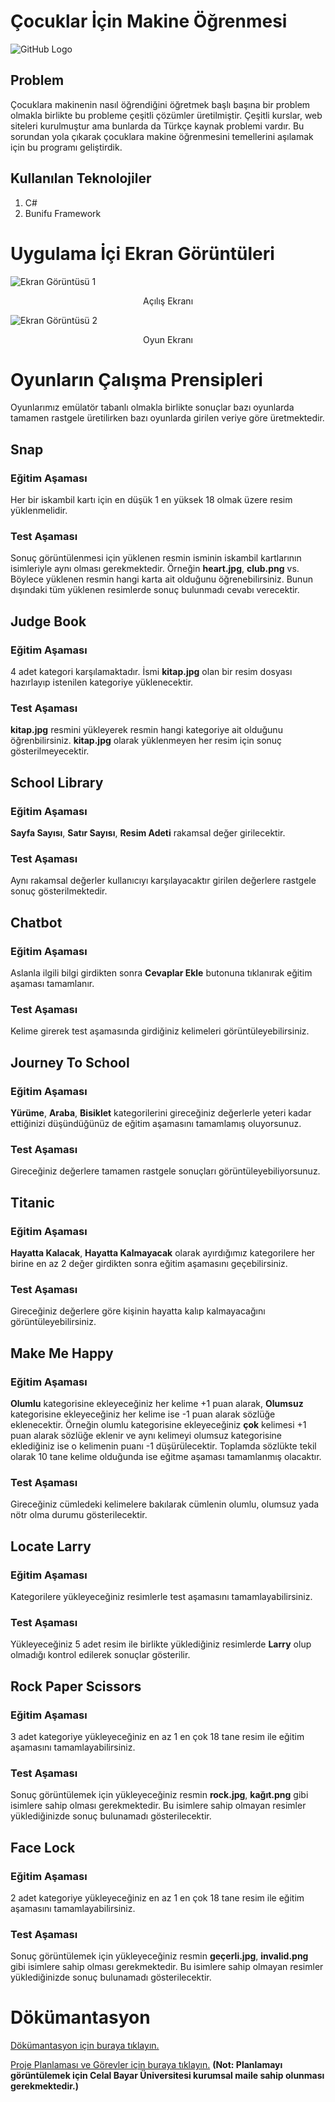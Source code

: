 # Çocuklar İçin Makine Öğrenmesi
![GitHub Logo](https://lh5.googleusercontent.com/55vilNUd5KsVhcDoD1mH9xW2lEBRQysu3kxNyPXpMygqYhou8uPh5yUxEeI_NR98qibDrwU0YWIP_0LPPXFw=w4096-h2240-rw)

## Problem
Çocuklara makinenin nasıl öğrendiğini öğretmek başlı başına bir problem olmakla birlikte bu probleme çeşitli çözümler üretilmiştir. Çeşitli kurslar, web siteleri kurulmuştur ama bunlarda da Türkçe kaynak problemi vardır. Bu sorundan yola çıkarak çocuklara makine öğrenmesini temellerini aşılamak için bu programı geliştirdik.

## Kullanılan Teknolojiler
1. C#
2. Bunifu Framework

# Uygulama İçi Ekran Görüntüleri
![Ekran Görüntüsü 1](https://lh5.googleusercontent.com/ZK9mvijEncSFQsbS0AEZI6raVVZHlmu_Cb4n8tzDmVN2HHMIAI1KMnntI5nMqf1S0aPsExEFlyQ2bnNfoLSI=w4096-h2240-rw)
<p align="center">Açılış Ekranı</p>

![Ekran Görüntüsü 2](https://lh4.googleusercontent.com/2BmdDTMSSBf2pxxGHICOr3V1ozEl3f7DYT0ec1hO6CE-NVWQD2ik8pT96YWyFPD9W-V9UhKQcaqrZszpkz2w=w4096-h2240-rw)
<p align="center">Oyun Ekranı</p>

# Oyunların Çalışma Prensipleri
Oyunlarımız emülatör tabanlı olmakla birlikte sonuçlar bazı oyunlarda tamamen rastgele üretilirken bazı oyunlarda girilen veriye göre üretmektedir.

## Snap
### Eğitim Aşaması 
Her bir iskambil kartı için en düşük 1 en yüksek 18 olmak üzere resim yüklenmelidir. 
### Test Aşaması
Sonuç görüntülenmesi için yüklenen resmin isminin iskambil kartlarının isimleriyle aynı olması gerekmektedir. Örneğin **heart.jpg**, **club.png** vs. Böylece yüklenen resmin hangi karta ait olduğunu öğrenebilirsiniz. Bunun dışındaki tüm yüklenen resimlerde sonuç bulunmadı cevabı verecektir.

## Judge Book
### Eğitim Aşaması
4 adet kategori karşılamaktadır. İsmi **kitap.jpg** olan bir resim dosyası hazırlayıp istenilen kategoriye yüklenecektir. 
### Test Aşaması
**kitap.jpg** resmini yükleyerek resmin hangi kategoriye ait olduğunu öğrenbilirsiniz. **kitap.jpg** olarak yüklenmeyen her resim için sonuç gösterilmeyecektir.

## School Library
### Eğitim Aşaması
**Sayfa Sayısı**, **Satır Sayısı**, **Resim Adeti** rakamsal değer girilecektir. 
### Test Aşaması
Aynı rakamsal değerler kullanıcıyı karşılayacaktır girilen değerlere rastgele sonuç gösterilmektedir.

## Chatbot
### Eğitim Aşaması
Aslanla ilgili bilgi girdikten sonra **Cevaplar Ekle** butonuna tıklanırak eğitim aşaması tamamlanır. 
### Test Aşaması
Kelime girerek test aşamasında girdiğiniz kelimeleri görüntüleyebilirsiniz.

## Journey To School
### Eğitim Aşaması
**Yürüme**, **Araba**, **Bisiklet** kategorilerini gireceğiniz değerlerle yeteri kadar ettiğinizi düşündüğünüz de eğitim aşamasını tamamlamış oluyorsunuz. 
### Test Aşaması
Gireceğiniz değerlere tamamen rastgele sonuçları görüntüleyebiliyorsunuz.

## Titanic
### Eğitim Aşaması
**Hayatta Kalacak**, **Hayatta Kalmayacak** olarak ayırdığımız kategorilere her birine en az 2 değer girdikten sonra eğitim aşamasını geçebilirsiniz. 
### Test Aşaması
Gireceğiniz değerlere göre kişinin hayatta kalıp kalmayacağını görüntüleyebilirsiniz.

## Make Me Happy
### Eğitim Aşaması
**Olumlu** kategorisine ekleyeceğiniz her kelime +1 puan alarak, **Olumsuz** kategorisine ekleyeceğiniz her kelime ise -1 puan alarak sözlüğe eklenecektir. Örneğin olumlu kategorisine ekleyeceğiniz **çok** kelimesi +1 puan alarak sözlüğe eklenir ve aynı kelimeyi olumsuz kategorisine eklediğiniz ise o kelimenin puanı -1 düşürülecektir. Toplamda sözlükte tekil olarak 10 tane kelime olduğunda ise eğitme aşaması tamamlanmış olacaktır. 
### Test Aşaması
Gireceğiniz cümledeki kelimelere bakılarak cümlenin olumlu, olumsuz yada nötr olma durumu gösterilecektir.

## Locate Larry
### Eğitim Aşaması
Kategorilere yükleyeceğiniz resimlerle test aşamasını tamamlayabilirsiniz.
### Test Aşaması
Yükleyeceğiniz 5 adet resim ile birlikte yüklediğiniz resimlerde **Larry** olup olmadığı kontrol edilerek sonuçlar gösterilir.

## Rock Paper Scissors
### Eğitim Aşaması
3 adet kategoriye yükleyeceğiniz en az 1 en çok 18 tane resim ile eğitim aşamasını tamamlayabilirsiniz.
### Test Aşaması
Sonuç görüntülemek için yükleyeceğiniz resmin **rock.jpg**, **kağıt.png** gibi isimlere sahip olması gerekmektedir. Bu isimlere sahip olmayan resimler yüklediğinizde sonuç bulunamadı gösterilecektir.

## Face Lock
### Eğitim Aşaması
2 adet kategoriye yükleyeceğiniz en az 1 en çok 18 tane resim ile eğitim aşamasını tamamlayabilirsiniz.
### Test Aşaması
Sonuç görüntülemek için yükleyeceğiniz resmin **geçerli.jpg**, **invalid.png** gibi isimlere sahip olması gerekmektedir. Bu isimlere sahip olmayan resimler yüklediğinizde sonuç bulunamadı gösterilecektir.

# Dökümantasyon
[Dökümantasyon için buraya tıklayın.](https://cbuedu.sharepoint.com/:w:/r/sites/ProjeEkibi/_layouts/15/doc2.aspx?sourcedoc=%7B35DA43D0-585E-4155-AF96-17521F8FAD2B%7D&file=Proje%20Ekibi%20Do%CC%88ku%CC%88mantasyon.docx&action=default&mobileredirect=true)

[Proje Planlaması ve Görevler için buraya tıklayın.](https://tasks.office.com/cbu.edu.tr/Home/PlanViews/rvot59rXykaRW1c8ovhwtZYAEFJY?Type=PlanLink&Channel=Link&CreatedTime=637256005381160000) **(Not: Planlamayı görüntülemek için Celal Bayar Üniversitesi kurumsal maile sahip olunması gerekmektedir.)**
